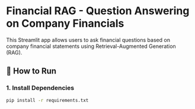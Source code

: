 # Financial RAG - Question Answering on Company Financials

This Streamlit app allows users to ask financial questions based on company financial statements using Retrieval-Augmented Generation (RAG).

## 🚀 How to Run

### 1. Install Dependencies
```bash
pip install -r requirements.txt
